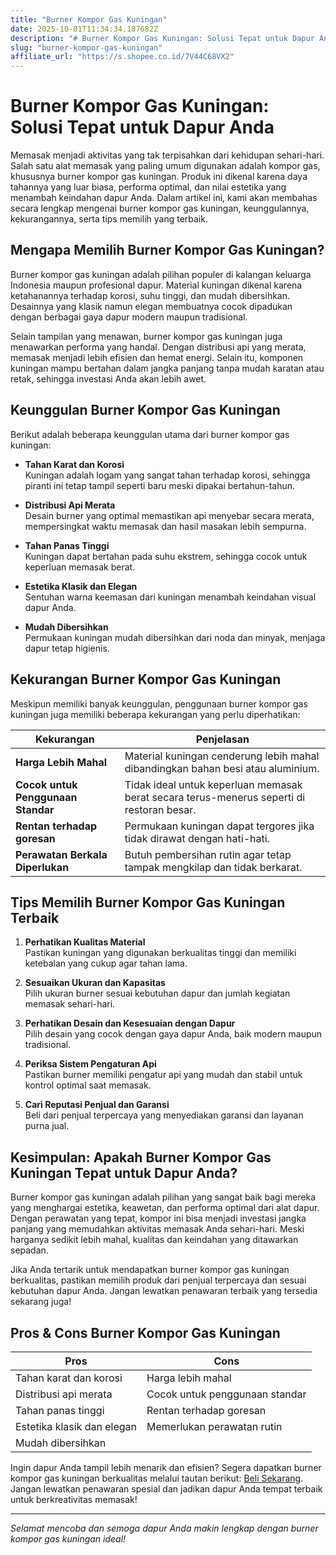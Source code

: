 ```yaml
---
title: "Burner Kompor Gas Kuningan"
date: 2025-10-01T11:34:34.187682Z
description: "# Burner Kompor Gas Kuningan: Solusi Tepat untuk Dapur Anda..."
slug: "burner-kompor-gas-kuningan"
affiliate_url: "https://s.shopee.co.id/7V44C68VX2"
---
```

# Burner Kompor Gas Kuningan: Solusi Tepat untuk Dapur Anda

Memasak menjadi aktivitas yang tak terpisahkan dari kehidupan sehari-hari. Salah satu alat memasak yang paling umum digunakan adalah kompor gas, khususnya burner kompor gas kuningan. Produk ini dikenal karena daya tahannya yang luar biasa, performa optimal, dan nilai estetika yang menambah keindahan dapur Anda. Dalam artikel ini, kami akan membahas secara lengkap mengenai burner kompor gas kuningan, keunggulannya, kekurangannya, serta tips memilih yang terbaik.

## Mengapa Memilih Burner Kompor Gas Kuningan?

Burner kompor gas kuningan adalah pilihan populer di kalangan keluarga Indonesia maupun profesional dapur. Material kuningan dikenal karena ketahanannya terhadap korosi, suhu tinggi, dan mudah dibersihkan. Desainnya yang klasik namun elegan membuatnya cocok dipadukan dengan berbagai gaya dapur modern maupun tradisional.

Selain tampilan yang menawan, burner kompor gas kuningan juga menawarkan performa yang handal. Dengan distribusi api yang merata, memasak menjadi lebih efisien dan hemat energi. Selain itu, komponen kuningan mampu bertahan dalam jangka panjang tanpa mudah karatan atau retak, sehingga investasi Anda akan lebih awet.

## Keunggulan Burner Kompor Gas Kuningan

Berikut adalah beberapa keunggulan utama dari burner kompor gas kuningan:

- **Tahan Karat dan Korosi**  
  Kuningan adalah logam yang sangat tahan terhadap korosi, sehingga piranti ini tetap tampil seperti baru meski dipakai bertahun-tahun.

- **Distribusi Api Merata**  
  Desain burner yang optimal memastikan api menyebar secara merata, mempersingkat waktu memasak dan hasil masakan lebih sempurna.

- **Tahan Panas Tinggi**  
  Kuningan dapat bertahan pada suhu ekstrem, sehingga cocok untuk keperluan memasak berat.

- **Estetika Klasik dan Elegan**  
  Sentuhan warna keemasan dari kuningan menambah keindahan visual dapur Anda.

- **Mudah Dibersihkan**  
  Permukaan kuningan mudah dibersihkan dari noda dan minyak, menjaga dapur tetap higienis.

## Kekurangan Burner Kompor Gas Kuningan

Meskipun memiliki banyak keunggulan, penggunaan burner kompor gas kuningan juga memiliki beberapa kekurangan yang perlu diperhatikan:

| Kekurangan                  | Penjelasan                                                      |
|------------------------------|-----------------------------------------------------------------|
| **Harga Lebih Mahal**        | Material kuningan cenderung lebih mahal dibandingkan bahan besi atau aluminium. |
| **Cocok untuk Penggunaan Standar** | Tidak ideal untuk keperluan memasak berat secara terus-menerus seperti di restoran besar. |
| **Rentan terhadap goresan**  | Permukaan kuningan dapat tergores jika tidak dirawat dengan hati-hati. |
| **Perawatan Berkala Diperlukan** | Butuh pembersihan rutin agar tetap tampak mengkilap dan tidak berkarat.|

## Tips Memilih Burner Kompor Gas Kuningan Terbaik

1. **Perhatikan Kualitas Material**  
   Pastikan kuningan yang digunakan berkualitas tinggi dan memiliki ketebalan yang cukup agar tahan lama.

2. **Sesuaikan Ukuran dan Kapasitas**  
   Pilih ukuran burner sesuai kebutuhan dapur dan jumlah kegiatan memasak sehari-hari.

3. **Perhatikan Desain dan Kesesuaian dengan Dapur**  
   Pilih desain yang cocok dengan gaya dapur Anda, baik modern maupun tradisional.

4. **Periksa Sistem Pengaturan Api**  
   Pastikan burner memiliki pengatur api yang mudah dan stabil untuk kontrol optimal saat memasak.

5. **Cari Reputasi Penjual dan Garansi**  
   Beli dari penjual terpercaya yang menyediakan garansi dan layanan purna jual.

## Kesimpulan: Apakah Burner Kompor Gas Kuningan Tepat untuk Dapur Anda?

Burner kompor gas kuningan adalah pilihan yang sangat baik bagi mereka yang menghargai estetika, keawetan, dan performa optimal dari alat dapur. Dengan perawatan yang tepat, kompor ini bisa menjadi investasi jangka panjang yang memudahkan aktivitas memasak Anda sehari-hari. Meski harganya sedikit lebih mahal, kualitas dan keindahan yang ditawarkan sepadan.

Jika Anda tertarik untuk mendapatkan burner kompor gas kuningan berkualitas, pastikan memilih produk dari penjual terpercaya dan sesuai kebutuhan dapur Anda. Jangan lewatkan penawaran terbaik yang tersedia sekarang juga!

## Pros & Cons Burner Kompor Gas Kuningan

| **Pros**                         | **Cons**                                   |
|----------------------------------|--------------------------------------------|
| Tahan karat dan korosi          | Harga lebih mahal                        |
| Distribusi api merata            | Cocok untuk penggunaan standar           |
| Tahan panas tinggi              | Rentan terhadap goresan                   |
| Estetika klasik dan elegan      | Memerlukan perawatan rutin               |
| Mudah dibersihkan               |                                              |

Ingin dapur Anda tampil lebih menarik dan efisien? Segera dapatkan burner kompor gas kuningan berkualitas melalui tautan berikut: [Beli Sekarang](https://s.shopee.co.id/7V44C68VX2). Jangan lewatkan penawaran spesial dan jadikan dapur Anda tempat terbaik untuk berkreativitas memasak!

---

*Selamat mencoba dan semoga dapur Anda makin lengkap dengan burner kompor gas kuningan ideal!*
